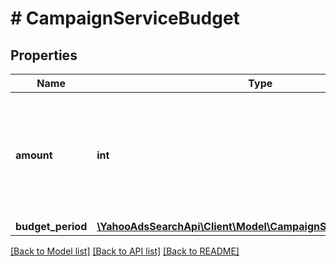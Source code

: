 # # CampaignServiceBudget

## Properties

Name | Type | Description | Notes
------------ | ------------- | ------------- | -------------
**amount** | **int** | &lt;ja&gt;1日単位のキャンペーン予算利用金額です。&lt;/ja&gt;&lt;br&gt;&lt;en&gt;Amount of budget of Campaign.&lt;/en&gt; | [optional] 
**budget_period** | [**\YahooAdsSearchApi\Client\Model\CampaignServiceBudgetPeriod**](CampaignServiceBudgetPeriod.md) |  | [optional] 

[[Back to Model list]](../../README.md#documentation-for-models) [[Back to API list]](../../README.md#documentation-for-api-endpoints) [[Back to README]](../../README.md)


